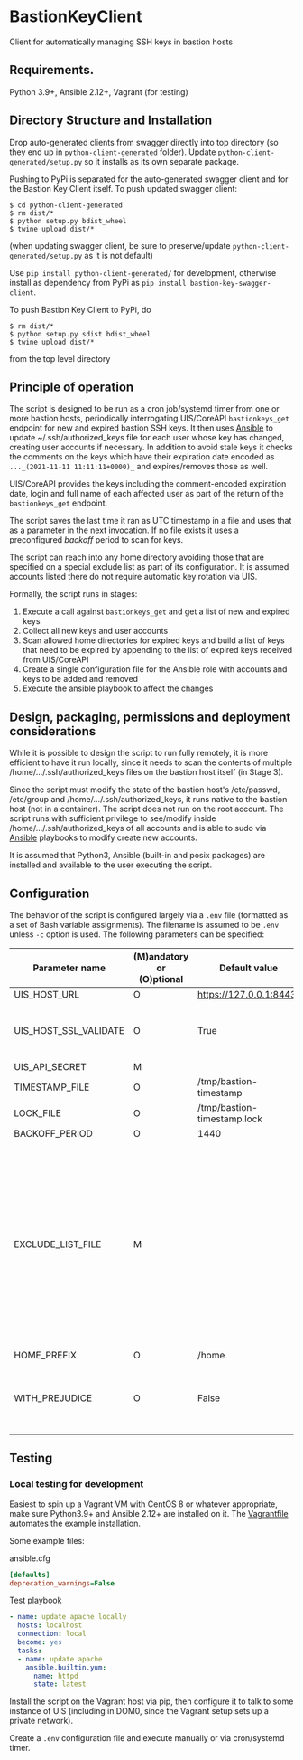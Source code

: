 # BastionKeyClient
Client for automatically managing SSH keys in bastion hosts

## Requirements.

Python 3.9+, Ansible 2.12+, Vagrant (for testing)

## Directory Structure and Installation

Drop auto-generated clients from swagger directly into top directory (so they end up in
`python-client-generated` folder). Update `python-client-generated/setup.py`
so it installs as its own separate package. 

Pushing to PyPi is separated for the auto-generated swagger client and for the Bastion Key Client itself. 
To push updated swagger client:
```shell
$ cd python-client-generated
$ rm dist/*
$ python setup.py bdist_wheel
$ twine upload dist/*
```
(when updating swagger client, be sure to preserve/update `python-client-generated/setup.py` as it is not default)

Use `pip install python-client-generated/` for development, otherwise install as dependency from PyPi as 
`pip install bastion-key-swagger-client`. 

To push Bastion Key Client to PyPi, do
```shell
$ rm dist/*
$ python setup.py sdist bdist_wheel
$ twine upload dist/*
```
from the top level directory

## Principle of operation
The script is designed to be run as a cron job/systemd timer from one or more bastion hosts, periodically interrogating
UIS/CoreAPI `bastionkeys_get` endpoint for new and expired bastion SSH keys. 
It then uses [Ansible](bastion_key_client/ansible/README.md) to update ~/.ssh/authorized_keys file for each
user whose key has changed, creating user accounts if necessary. 
In addition to avoid stale keys it checks the comments on the keys which have
their expiration date encoded as `..._(2021-11-11 11:11:11+0000)_` and expires/removes those as well.

UIS/CoreAPI provides the keys including the comment-encoded expiration date, login and full name of
each affected user as part of the return of the `bastionkeys_get` endpoint. 

The script saves the last time it ran as UTC timestamp in a file and uses that as a parameter in the next
invocation. If no file exists it uses a preconfigured _backoff_ period to scan for keys. 

The script can reach into any home directory avoiding those that are
specified on a special exclude list as part of its configuration. 
It is assumed accounts listed there do not require automatic key rotation via UIS. 

Formally, the script runs in stages:

1. Execute a call against `bastionkeys_get` and get a list of new and expired keys
2. Collect all new keys and user accounts
3. Scan allowed home directories for expired keys and build a list of keys that need to be expired by appending to 
the list of expired keys received from UIS/CoreAPI
4. Create a single configuration file for the Ansible role with accounts and keys
to be added and removed
5. Execute the ansible playbook to affect the changes

## Design, packaging, permissions and deployment considerations

While it is possible to design the script to run fully remotely, it is more efficient
to have it run locally, since it needs to scan the contents of multiple 
/home/.../.ssh/authorized_keys files on the bastion host itself (in Stage 3).

Since the script must modify the state of the bastion host's /etc/passwd, /etc/group and 
/home/.../.ssh/authorized_keys, it runs native to the bastion host (not in a container).
The script does not run on the root account. The script runs with sufficient privilege to
see/modify inside /home/.../.ssh/authorized_keys of all accounts and is able to sudo via 
[Ansible](bastion_key_client/ansible/README.md) playbooks to modify create new accounts. 

It is assumed that Python3, Ansible (built-in and posix packages) are installed and available
to the user executing the script.

## Configuration

The behavior of the script is configured largely via a `.env` file (formatted as a set of Bash
variable assignments). The filename is assumed to be `.env` unless `-c` option is used. The
following parameters can be specified:

| Parameter name | (M)andatory or (O)ptional| Default value | Notes |
|--- |--- |--- | --- | 
| UIS_HOST_URL | O | https://127.0.0.1:8443/ |
| UIS_HOST_SSL_VALIDATE | O | True | Warnings from urllib will be printed if `False` |
| UIS_API_SECRET | M |  | 
| TIMESTAMP_FILE | O | /tmp/bastion-timestamp |
| LOCK_FILE | O | /tmp/bastion-timestamp.lock |
| BACKOFF_PERIOD | O | 1440 | In minutes | 
| EXCLUDE_LIST_FILE | M | | Exclude home directories of these users (white space separated). To serve as a reminder, no default is provided, script exits with an error if not specified. |
| HOME_PREFIX | O | /home |
| WITH_PREJUDICE | O | False | If `True` remove keys that don't have a timestamp |

## Testing

### Local testing for development

Easiest to spin up a Vagrant VM with CentOS 8 or whatever appropriate, make sure Python3.9+
and Ansible 2.12+ are installed on it. The [Vagrantfile](vagrant/centos8/Vagrantfile) automates the
example installation.

Some example files:

ansible.cfg 
```ini
[defaults]
deprecation_warnings=False
```
Test playbook
```yaml
- name: update apache locally
  hosts: localhost
  connection: local
  become: yes
  tasks:
  - name: update apache
    ansible.builtin.yum:
      name: httpd
      state: latest
```

Install the script on the Vagrant host via pip, then configure it to talk to some
instance of UIS (including in DOM0, since the Vagrant setup sets up a private network).

Create a `.env` configuration file and execute manually or via cron/systemd timer.